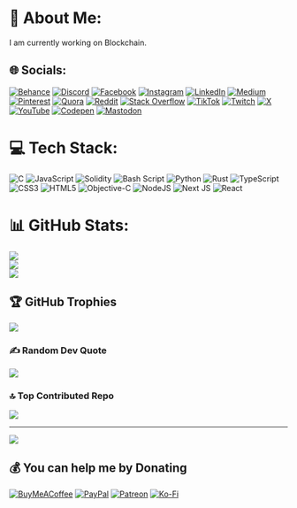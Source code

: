 # 💫 About Me:
I am currently working on Blockchain.


## 🌐 Socials:
[![Behance](https://img.shields.io/badge/Behance-1769ff?logo=behance&logoColor=white)](https://behance.net/rejwar) [![Discord](https://img.shields.io/badge/Discord-%237289DA.svg?logo=discord&logoColor=white)](https://discord.gg/rejwar) [![Facebook](https://img.shields.io/badge/Facebook-%231877F2.svg?logo=Facebook&logoColor=white)](https://facebook.com/rejwar) [![Instagram](https://img.shields.io/badge/Instagram-%23E4405F.svg?logo=Instagram&logoColor=white)](https://instagram.com/rejwar1) [![LinkedIn](https://img.shields.io/badge/LinkedIn-%230077B5.svg?logo=linkedin&logoColor=white)](https://linkedin.com/in/rejwar) [![Medium](https://img.shields.io/badge/Medium-12100E?logo=medium&logoColor=white)](https://medium.com/@rejwar) [![Pinterest](https://img.shields.io/badge/Pinterest-%23E60023.svg?logo=Pinterest&logoColor=white)](https://pinterest.com/rejwar) [![Quora](https://img.shields.io/badge/Quora-%23B92B27.svg?logo=Quora&logoColor=white)](https://quora.com/profile/rejwar) [![Reddit](https://img.shields.io/badge/Reddit-%23FF4500.svg?logo=Reddit&logoColor=white)](https://reddit.com/user/rejwar) [![Stack Overflow](https://img.shields.io/badge/-Stackoverflow-FE7A16?logo=stack-overflow&logoColor=white)](https://stackoverflow.com/users/27595182) [![TikTok](https://img.shields.io/badge/TikTok-%23000000.svg?logo=TikTok&logoColor=white)](https://tiktok.com/@rejwar) [![Twitch](https://img.shields.io/badge/Twitch-%239146FF.svg?logo=Twitch&logoColor=white)](https://twitch.tv/rejwar) [![X](https://img.shields.io/badge/X-black.svg?logo=X&logoColor=white)](https://x.com/rejwar) [![YouTube](https://img.shields.io/badge/YouTube-%23FF0000.svg?logo=YouTube&logoColor=white)](https://youtube.com/@rejwar) [![Codepen](https://img.shields.io/badge/Codepen-000000?style=for-the-badge&logo=codepen&logoColor=white)](https://codepen.io/rejwar) [![Mastodon](https://img.shields.io/badge/-MASTODON-%232B90D9?style=for-the-badge&logo=mastodon&logoColor=white)](https://mastodon.social/@rejwar) 

# 💻 Tech Stack:
![C](https://img.shields.io/badge/c-%2300599C.svg?style=for-the-badge&logo=c&logoColor=white) ![JavaScript](https://img.shields.io/badge/javascript-%23323330.svg?style=for-the-badge&logo=javascript&logoColor=%23F7DF1E) ![Solidity](https://img.shields.io/badge/Solidity-%23363636.svg?style=for-the-badge&logo=solidity&logoColor=white) ![Bash Script](https://img.shields.io/badge/bash_script-%23121011.svg?style=for-the-badge&logo=gnu-bash&logoColor=white) ![Python](https://img.shields.io/badge/python-3670A0?style=for-the-badge&logo=python&logoColor=ffdd54) ![Rust](https://img.shields.io/badge/rust-%23000000.svg?style=for-the-badge&logo=rust&logoColor=white) ![TypeScript](https://img.shields.io/badge/typescript-%23007ACC.svg?style=for-the-badge&logo=typescript&logoColor=white) ![CSS3](https://img.shields.io/badge/css3-%231572B6.svg?style=for-the-badge&logo=css3&logoColor=white) ![HTML5](https://img.shields.io/badge/html5-%23E34F26.svg?style=for-the-badge&logo=html5&logoColor=white) ![Objective-C](https://img.shields.io/badge/OBJECTIVE--C-%233A95E3.svg?style=for-the-badge&logo=apple&logoColor=white) ![NodeJS](https://img.shields.io/badge/node.js-6DA55F?style=for-the-badge&logo=node.js&logoColor=white) ![Next JS](https://img.shields.io/badge/Next-black?style=for-the-badge&logo=next.js&logoColor=white) ![React](https://img.shields.io/badge/react-%2320232a.svg?style=for-the-badge&logo=react&logoColor=%2361DAFB)
# 📊 GitHub Stats:
![](https://github-readme-stats.vercel.app/api?username=rejwar&theme=ambient_gradient&hide_border=false&include_all_commits=true&count_private=true)<br/>
![](https://github-readme-streak-stats.herokuapp.com/?user=rejwar&theme=ambient_gradient&hide_border=false)<br/>
![](https://github-readme-stats.vercel.app/api/top-langs/?username=rejwar&theme=ambient_gradient&hide_border=false&include_all_commits=true&count_private=true&layout=compact)

## 🏆 GitHub Trophies
![](https://github-profile-trophy.vercel.app/?username=rejwar&theme=onedark&no-frame=false&no-bg=false&margin-w=4)

### ✍️ Random Dev Quote
![](https://quotes-github-readme.vercel.app/api?type=horizontal&theme=dark)

### 🔝 Top Contributed Repo
![](https://github-contributor-stats.vercel.app/api?username=rejwar&limit=5&theme=dark&combine_all_yearly_contributions=true)

---
[![](https://visitcount.itsvg.in/api?id=rejwar&icon=7&color=4)](https://visitcount.itsvg.in)

  ## 💰 You can help me by Donating
  [![BuyMeACoffee](https://img.shields.io/badge/Buy%20Me%20a%20Coffee-ffdd00?style=for-the-badge&logo=buy-me-a-coffee&logoColor=black)](https://buymeacoffee.com/rejwar) [![PayPal](https://img.shields.io/badge/PayPal-00457C?style=for-the-badge&logo=paypal&logoColor=white)](https://paypal.me/rejwar) [![Patreon](https://img.shields.io/badge/Patreon-F96854?style=for-the-badge&logo=patreon&logoColor=white)](https://patreon.com/rejwar) [![Ko-Fi](https://img.shields.io/badge/Ko--fi-F16061?style=for-the-badge&logo=ko-fi&logoColor=white)](https://ko-fi.com/rejwar) 

  
<!-- Proudly created with GPRM ( https://gprm.itsvg.in ) -->
